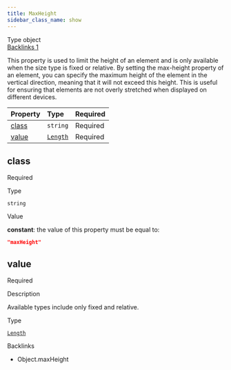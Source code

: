 ```yaml
---
title: MaxHeight
sidebar_class_name: show
---
```


<div className="section-badges">

<div className="badge type">
        <span className="label">Type</span>
        <span className="value">object</span>
      </div>

<a href="#backlinks" className="badge backlinks">
          <span className="label">Backlinks</span>
          <span className="value">1</span>
        </a>

</div>

This property is used to limit the height of an element and is only available when the size type is fixed or relative. By setting the max-height property of an element, you can specify the maximum height of the element in the vertical direction, meaning that it will not exceed this height. This is useful for ensuring that elements are not overly stretched when displayed on different devices.

<div className="property-preview">

<div className="property-table">

| Property        | Type                             | Required                                            |
| :-------------- | :------------------------------- | :-------------------------------------------------- |
| [class](#class) | `string`                         | <span className="property-required">Required</span> |
| [value](#value) | [`Length`](/specs/layout/length) | <span className="property-required">Required</span> |

</div>

</div>

<div className="property">

<div className="property-heading">

## class

<span className="property-required">Required</span>

</div>

<div className="property-item">

Type

`string`

</div>

<div className="property-item">

Value

<div className="value-description">

**constant**: the value of this property must be equal to:

```json
"maxHeight"
```

</div>

</div>

</div>

<div className="property">

<div className="property-heading">

## value

<span className="property-required">Required</span>

</div>

<div className="property-item">

Description

Available types include only fixed and relative.

</div>

<div className="property-item">

Type

[`Length`](/specs/layout/length)

</div>

</div>

<div id="backlinks" className="section-backlinks">

<div className="backlinks-title">Backlinks</div>

<ul className="backlinks-list">

<li className="backlink">
      <Link to='/specs/layout/object#maxheight'>Object.maxHeight</Link>
      </li>

</ul>

</div>
